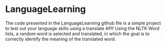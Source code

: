 # LanguageLearning
The code presented in the LanguageLearning github file is a simple project to test out your language skills using a translate API! Using the NLTK Word lists, a random word is selected and translated, in which the goal is to correctly identify the meaning of the translated word.
